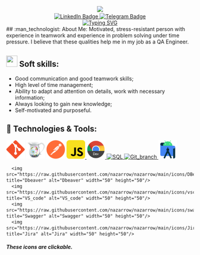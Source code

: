 <div id="header" align="center">
  <img src="https://drive.google.com/file/d/1Lud4xiA63n8r6wWLq1mXF6TcWS9btsOM/view?usp=share_link" width="180"/>
</div>

<div id="badges" align="center">
  <a href="https://www.linkedin.com/in/nadezhdadurina/">
    <img src="https://img.shields.io/badge/LinkedIn-blue?style=for-the-badge&logo=linkedin&logoColor=white" alt="LinkedIn Badge"/>
  </a>
  <a href="https://t.me/NadyaDurina">
    <img src="https://img.shields.io/badge/Telegram-blue?style=for-the-badge&logo=telegram&logoColor=white" alt="Telegram Badge"/>
  </a>
  
</div>
<div id="badges" align="center">
<a href="https://git.io/typing-svg"><img src="https://readme-typing-svg.demolab.com?font=Ubuntu+Mono&weight=600&pause=500&color=0d491b&center=true&vCenter=true&width=455&height=60&lines=I%E2%80%99m+a+QA+Engineer;" alt="Typing SVG" /></a>
</div>
## :man_technologist: About Me:
Motivated, stress-resistant person with
experience in teamwork and experience in
problem solving under time pressure. I believe
that these qualities help me in my job as a QA
Engineer.

## <img src = "https://cdn-icons-png.flaticon.com/512/6171/6171939.png" width="30" height="30"/> Soft skills:
- Good communication and good teamwork skills; 
- High level of time management;
- Ability to adapt and attention on details, work with necessary information; 
- Always looking to gain new knowledge;
- Self-motivated and purposeful.
## :wrench: Technologies & Tools:

<div>
  <a href="https://github.com/NadiDU/Terminal-Linux">
    <img src="https://raw.githubusercontent.com/nazarrow/nazarrow/main/icons/git.png" title="Git" alt="Git" width="50" height="50"/></a>  
  </a>
  <a href="https://github.com/NadiDU/Charles">
    <img src="https://raw.githubusercontent.com/nazarrow/nazarrow/main/icons/Charles_proxy.png" title="Charles_proxy" alt="Charles_proxy" width="50" height="50"/></a> 
  </a>
  <a href="https://github.com/NadiDU/Postman">
    <img src="https://raw.githubusercontent.com/nazarrow/nazarrow/main/icons/Postman.png" title="Postman" alt="Postman" width="50" height="50"/></a>
  </a>
  <a href="https://github.com/NadiDU/JavaScript">
    <img src="https://raw.githubusercontent.com/nazarrow/nazarrow/main/icons/javascript.png" title="JavaScript" alt="JavaScript" width="50" height="50"/>
  </a>
  <a href="https://github.com/NadiDU/DevTools">
    <img src="https://raw.githubusercontent.com/nazarrow/nazarrow/main/icons/chrome_dev_browser.png" title="Chrome-DevTools" alt="Chrome-DevTools" width="50" height="50"/>
  </a>
    <a href="https://github.com/NadiDU/SQL">
    <img src="https://raw.githubusercontent.com/nazarrow/nazarrow/main/icons/sql.png" title="SQL" alt="SQL" width="50" height="50"/>
  </a>
  <a href="https://github.com/NadiDU/Git">
    <img src="https://raw.githubusercontent.com/nazarrow/nazarrow/main/icons/git_branch.png" title="Git_branch" alt="Git_branch" width="50" height="50"/>
  </a>
  <a href="https://github.com/NadiDU/Mobile-testing">
    <img src="https://raw.githubusercontent.com/nazarrow/nazarrow/main/icons/android_studio.png" title="Android_studio" alt="Android_studio" width="50" height="50"/>
  </a>

      <img src="https://raw.githubusercontent.com/nazarrow/nazarrow/main/icons/DBeaver.png" title="Dbeaver" alt="Dbeaver" width="50" height="50"/>
      <img src="https://raw.githubusercontent.com/nazarrow/nazarrow/main/icons/vscode.png" title="VS_code" alt="VS_code" width="50" height="50"/>
      <img src="https://raw.githubusercontent.com/nazarrow/nazarrow/main/icons/swagger.png" title="Swagger" alt="Swagger" width="50" height="50"/>
      <img src="https://raw.githubusercontent.com/nazarrow/nazarrow/main/icons/Jira.png" title="Jira" alt="Jira" width="50" height="50"/>
      
  
  <h5>These icons are clickable.</h5>
</div>

